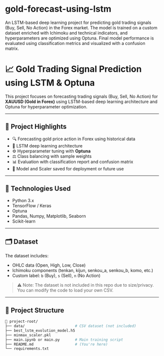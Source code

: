 # gold-forecast-using-lstm

An LSTM-based deep learning project for predicting gold trading signals (Buy, Sell, No Action) in the Forex market. The model is trained on a custom dataset enriched with Ichimoku and technical indicators, and hyperparameters are optimized using Optuna. Final model performance is evaluated using classification metrics and visualized with a confusion matrix.

# 📈 Gold Trading Signal Prediction using LSTM & Optuna

This project focuses on forecasting trading signals (Buy, Sell, No Action) for **XAUUSD (Gold in Forex)** using LSTM-based deep learning architecture and Optuna for hyperparameter optimization.

---

## 📌 Project Highlights

- 🔍 Forecasting gold price action in Forex using historical data
- 🧠 LSTM deep learning architecture
- ⚙️ Hyperparameter tuning with **Optuna**
- ⚖️ Class balancing with sample weights
- 📊 Evaluation with classification report and confusion matrix
- 💾 Model and Scaler saved for deployment or future use

---

## 🧪 Technologies Used

- Python 3.x
- TensorFlow / Keras
- Optuna
- Pandas, Numpy, Matplotlib, Seaborn
- Scikit-learn

---

## 🗂️ Dataset

The dataset includes:
- OHLC data (Open, High, Low, Close)
- Ichimoku components (tenkan, kijun, senkou_a, senkou_b, komo, etc.)
- Custom label: `b` (Buy), `s` (Sell), `n` (No Action)

> ⚠️ Note: The dataset is not included in this repo due to size/privacy. You can modify the code to load your own CSV.

---

## 🔧 Project Structure

```bash
📁 project-root/
├── data/                       # CSV dataset (not included)
├── best_lstm_evolution_model.h5
├── minmax_scaler.pkl
├── main.ipynb or main.py       # Main training script
├── README.md                   # (You're here)
└── requirements.txt
